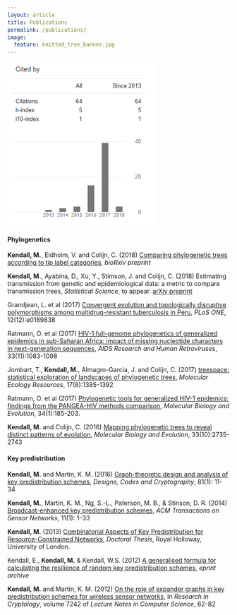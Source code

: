 ```yaml
---
layout: article
title: Publications
permalink: /publications/
image:
  feature: knitted_tree_banner.jpg
---
```


<img src="images/google-scholar-citations-chart.png" class="image-right" alt="">

#### Phylogenetics

**Kendall, M.**, Eldholm, V. and Colijn, C. (2018) [Comparing phylogenetic trees according to tip label categories](https://doi.org/10.1101/251710), *bioRxiv preprint*
<div data-badge-popover="bottom" data-badge-type="2" data-doi="10.1101/251710" data-hide-no-mentions="true" class="altmetric-embed"></div> 

**Kendall, M.**, Ayabina, D., Xu, Y., Stimson, J. and Colijn, C. (2018) Estimating transmission from genetic and epidemiological data: a metric to compare transmission trees, *Statistical Science*, to appear. [arXiv preprint](http://arxiv.org/abs/1609.09051)
<div data-badge-popover="bottom" data-badge-type="2" data-arxiv-id='1609.09051' data-hide-no-mentions="true" class="altmetric-embed"></div> 

Grandjean, L. et al (2017) [Convergent evolution and topologically disruptive polymorphisms among multidrug-resistant tuberculosis in Peru](https://doi.org/10.1371/journal.pone.0189838), *PLoS ONE*, 12(12):e0189838
<div data-badge-popover="bottom" data-badge-type="2" data-doi="10.1371/journal.pone.0189838" data-hide-no-mentions="true" class="altmetric-embed"></div> 

Ratmann, O. et al (2017) [HIV-1 full-genome phylogenetics of generalized epidemics in sub-Saharan Africa: impact of missing nucleotide characters in next-generation sequences](https://doi.org/10.1089/aid.2017.0061), *AIDS Research and Human Retroviruses*, 33(11):1083-1098
<div data-badge-popover="bottom" data-badge-type="2" data-doi="10.1089/aid.2017.0061" data-hide-no-mentions="true" class="altmetric-embed"></div> 

Jombart, T., **Kendall, M.**, Almagro-Garcia, J. and Colijn, C. (2017) [treespace: statistical exploration of landscapes of phylogenetic trees](http://doi.wiley.com/10.1111/1755-0998.12676), *Molecular Ecology Resources*, 17(6):1385-1392
<div data-badge-popover="bottom" data-badge-type="2" data-doi="10.1111/1755-0998.12676" data-hide-no-mentions="true" class="altmetric-embed"></div> 

Ratmann, O. et al (2017) [Phylogenetic tools for generalized HIV-1 epidemics: findings from the PANGEA-HIV methods comparison](https://doi.org/10.1093/molbev/msw217), *Molecular Biology and Evolution*, 34(1):185-203.
<div data-badge-popover="bottom" data-badge-type="2" data-doi="10.1093/molbev/msw217" data-hide-no-mentions="true" class="altmetric-embed"></div> 

**Kendall, M.** and Colijn, C. (2016) [Mapping phylogenetic trees to reveal distinct patterns of evolution](https://doi.org/10.1093/molbev/msw124), *Molecular Biology and Evolution*, 33(10):2735-2743
<div data-badge-popover="bottom" data-badge-type="2" data-doi="10.1093/molbev/msw124" data-hide-no-mentions="true" class="altmetric-embed"></div> 

#### Key predistribution

**Kendall, M.** and Martin, K. M. (2016) [Graph-theoretic design and analysis of key predistribution schemes](http://link.springer.com/article/10.1007/s10623-015-0124-0), *Designs, Codes and Cryptography*, 81(1): 11-34

**Kendall, M.**, Martin, K. M., Ng, S.-L., Paterson, M. B., & Stinson, D. R. (2014) [Broadcast-enhanced key predistribution schemes](http://dl.acm.org/citation.cfm?id=2629661), *ACM Transactions on Sensor Networks*, 11(1): 1–33


**Kendall, M.** (2013) [Combinatorial Aspects of Key Predistribution for Resource-Constrained Networks](https://pure.royalholloway.ac.uk/portal/en/publications/combinatorial-aspects-of-key-predistribution-for-resourceconstrained-networks(fca201c4-8a84-4b8f-bd1a-be8851e78d1d).html), *Doctoral Thesis*, Royal Holloway, University of London.

Kendall, E., **Kendall, M.** & Kendall, W.S. (2012) [A generalised formula for calculating the resilience of random key predistribution schemes](http://eprint.iacr.org/2012/426), *eprint archive*

**Kendall, M.** and Martin, K. M. (2012) [On the role of expander graphs in key predistribution schemes for wireless sensor networks](http://link.springer.com/chapter/10.1007%2F978-3-642-34159-5_5), In *Research in Cryptology*, volume 7242 of *Lecture Notes in Computer Science*, 62-82
